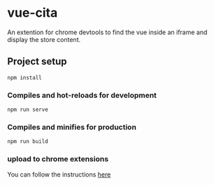 # vue-cita

An extention for chrome devtools to find the vue inside an iframe and display the store content.

## Project setup
```
npm install
```

### Compiles and hot-reloads for development
```
npm run serve
```

### Compiles and minifies for production
```
npm run build
```

### upload to chrome extensions
You can follow the instructions [here](https://support.google.com/chrome/a/answer/2714278?hl=en)

